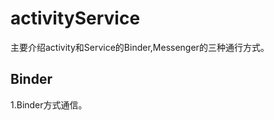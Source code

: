 <h1>activityService</h1>
 主要介绍activity和Service的Binder,Messenger的三种通行方式。
<h2>Binder</h2>
1.Binder方式通信。